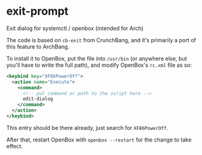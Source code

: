 exit-prompt
===========

Exit dialog for systemctl / openbox (intended for Arch)

The code is based on `cb-exit` from CrunchBang, and it's primarily a port of this feature to ArchBang.

To install it to OpenBox, put the file into `/usr/bin` (or anywhere else, but you'll have to write the full path), and modify OpenBox's `rc.xml` file as so:

~~~xml
<keybind key="XF86PowerOff">
  <action name="Execute">
    <command>
      <!-- put command or path to the script here -->
      edit-dialog
    </command>
  </action>
</keybind>
~~~

This entry should be there already, just search for `XF86PowerOff`.

After that, restart OpenBox with `openbox --restart` for the change to take effect.
